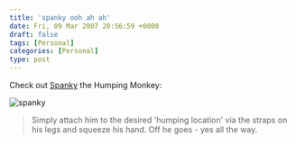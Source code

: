 ```yaml
---
title: 'spanky ooh ah ah'
date: Fri, 09 Mar 2007 20:56:59 +0000
draft: false
tags: [Personal]
categories: [Personal]
type: post
---
```


Check out [Spanky](http://www.teptronics.com/30810.html) the Humping Monkey:

![spanky](http://us.st11.yimg.com/us.st.yimg.com/I/teptronics_1935_149667032)

> Simply attach him to the desired 'humping location' via the straps on his legs and squeeze his hand. Off he goes - yes all the way.